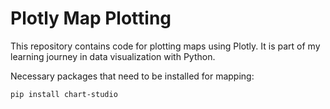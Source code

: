 # Plotly Map Plotting

This repository contains code for plotting maps using Plotly. It is part of my learning journey in data visualization with Python.

Necessary packages that need to be installed for mapping:

```bash
pip install chart-studio
